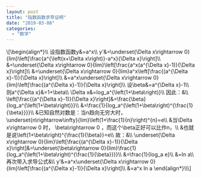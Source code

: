 ```yaml
---
layout: post
title: "指数函数求导证明"
date: "2019-03-08"
categories: 
  - "数学"
---
```


\\\[\\begin{align\*}\\\\ 设指数函数y&=a^x\\\\ y'&=\\underset{\\Delta x\\rightarrow 0}{lim}\\left\[\\frac{a^{\\left(x+\\Delta x\\right)}-a^x}{\\Delta x}\\right\]\\\\ &=\\underset{\\Delta x\\rightarrow 0}{lim}\\left\[\\frac{a^x(a^{\\Delta x}-1)}{\\Delta x}\\right\]\\\\ &=\\underset{\\Delta x\\rightarrow 0}{lim}a^x\\left\[\\frac{(a^{\\Delta x}-1)}{\\Delta x}\\right\]\\\\ &=a^x\\underset{\\Delta x\\rightarrow 0}{lim}\\left\[\\frac{(a^{\\Delta x}-1)}{\\Delta x}\\right\]\\\\ 设\\beta&=a^{\\Delta x}-1\\\\ 则a^{\\Delta x}&=1+\\beta\\\\ \\Delta x&=log\_a^{\\left(1+\\beta\\right)}\\\\ 因此：&\\\\ \\left\[\\frac{(a^{\\Delta x}-1)}{\\Delta x}\\right\]&=\\frac{\\beta}{log\_a^{\\left(1+\\beta\\right)}}\\\\ &=\\frac{1}{log\_a^{\\left(1+\\beta\\right)^{\\frac{1}{\\beta}}}}\\\\ &已知自然对数是：当n趋向无穷大时，\\underset{n\\rightarrow\\infty}{lim}\\left(1+\\frac{1}{n}\\right)^{n}=e\\\\ &当\\Delta x\\rightarrow 0 时， \\beta\\rightarrow 0 ，而这个\\beta正好可以比作n，\\\\ &也就是说\\left(1+\\beta\\right)^{\\frac{1}{\\beta}}=e\\\\ 故：&\\\\ \\underset{\\Delta x\\rightarrow 0}{lim}\\left\[\\frac{(a^{\\Delta x}-1)}{\\Delta x}\\right\]&=\\underset{\\beta\\rightarrow 0}{lim}\\frac{1}{log\_a^{\\left(1+\\beta\\right)^{\\frac{1}{\\beta}}}}\\\\ &=\\frac{1}{log\_a e}\\\\ &=ln a\\\\ 再次带入求导公式&\\\\ y'&=a^x\\underset{\\Delta x\\rightarrow 0}{lim}\\left\[\\frac{(a^{\\Delta x}-1)}{\\Delta x}\\right\]\\\\ &=a^x ln a \\end{align\*}\\\\\\\]

